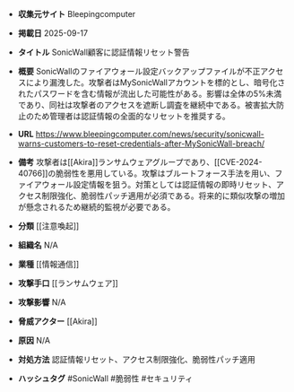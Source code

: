 - **収集元サイト**
Bleepingcomputer

- **掲載日**
2025-09-17

- **タイトル**
SonicWall顧客に認証情報リセット警告

- **概要**
SonicWallのファイアウォール設定バックアップファイルが不正アクセスにより漏洩した。攻撃者はMySonicWallアカウントを標的とし、暗号化されたパスワードを含む情報が流出した可能性がある。影響は全体の5%未満であり、同社は攻撃者のアクセスを遮断し調査を継続中である。被害拡大防止のため管理者は認証情報の全面的なリセットを推奨する。

- **URL**
https://www.bleepingcomputer.com/news/security/sonicwall-warns-customers-to-reset-credentials-after-MySonicWall-breach/

- **備考**
攻撃者は[[Akira]]ランサムウェアグループであり、[[CVE-2024-40766]]の脆弱性を悪用している。攻撃はブルートフォース手法を用い、ファイアウォール設定情報を狙う。対策としては認証情報の即時リセット、アクセス制限強化、脆弱性パッチ適用が必須である。将来的に類似攻撃の増加が懸念されるため継続的監視が必要である。

- **分類**
[[注意喚起]]

- **組織名**
N/A

- **業種**
[[情報通信]]

- **攻撃手口**
[[ランサムウェア]]

- **攻撃影響**
N/A

- **脅威アクター**
[[Akira]]

- **原因**
N/A

- **対処方法**
認証情報リセット、アクセス制限強化、脆弱性パッチ適用

- **ハッシュタグ**
#SonicWall #脆弱性 #セキュリティ
